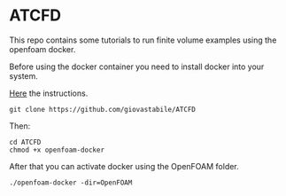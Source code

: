 # ATCFD

This repo contains some tutorials to run finite volume examples using the openfoam docker.

Before using the docker container you need to install docker into your system. 

[Here](https://docs.docker.com/get-docker/) the instructions.



```
git clone https://github.com/giovastabile/ATCFD
```

Then:

```
cd ATCFD
chmod +x openfoam-docker
```

After that you can activate docker using the OpenFOAM folder.

```
./openfoam-docker -dir=OpenFOAM
```


